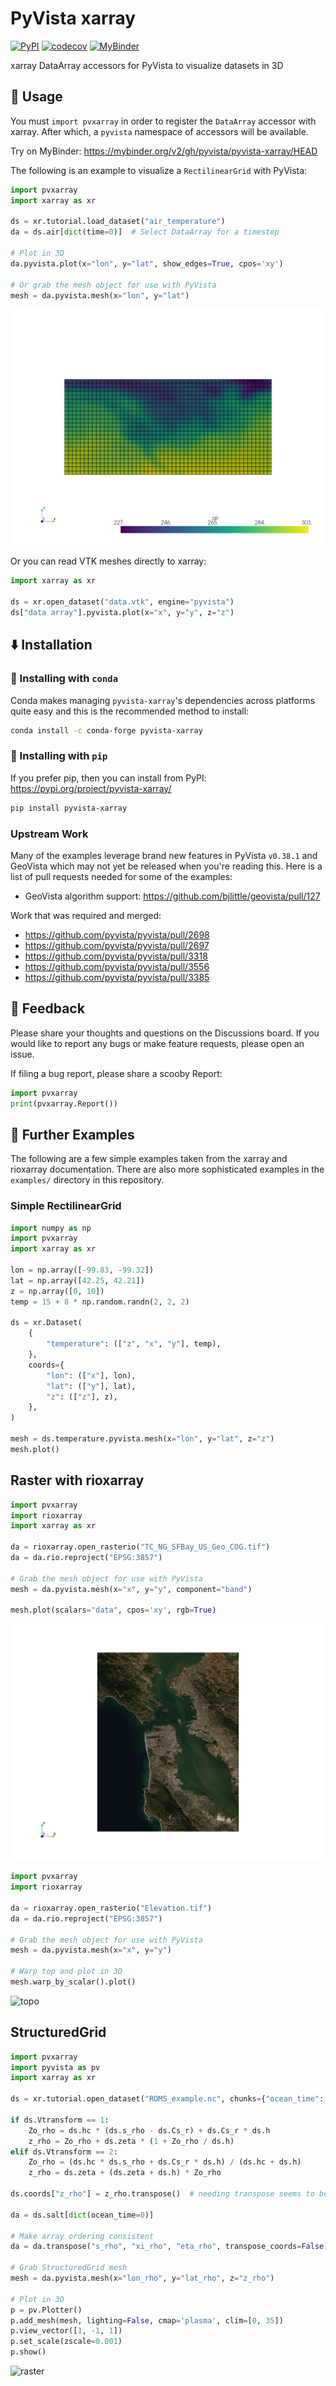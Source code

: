# PyVista xarray

[![PyPI](https://img.shields.io/pypi/v/pyvista-xarray.svg?logo=python&logoColor=white)](https://pypi.org/project/pyvista-xarray/)
[![codecov](https://codecov.io/gh/pyvista/pyvista-xarray/branch/main/graph/badge.svg?token=4BSDVV0WOG)](https://codecov.io/gh/pyvista/pyvista-xarray)
[![MyBinder](https://mybinder.org/badge_logo.svg)](https://mybinder.org/v2/gh/pyvista/pyvista-xarray/HEAD)

xarray DataArray accessors for PyVista to visualize datasets in 3D


## 🚀 Usage

You must `import pvxarray` in order to register the `DataArray` accessor with
xarray. After which, a `pyvista` namespace of accessors will be available.

Try on MyBinder: https://mybinder.org/v2/gh/pyvista/pyvista-xarray/HEAD

The following is an example to visualize a `RectilinearGrid` with PyVista:

```py
import pvxarray
import xarray as xr

ds = xr.tutorial.load_dataset("air_temperature")
da = ds.air[dict(time=0)]  # Select DataArray for a timestep

# Plot in 3D
da.pyvista.plot(x="lon", y="lat", show_edges=True, cpos='xy')

# Or grab the mesh object for use with PyVista
mesh = da.pyvista.mesh(x="lon", y="lat")
```

<!-- notebook=0, off_screen=1, screenshot='imgs/air_temperature.png' -->
![air_temperature](https://raw.githubusercontent.com/pyvista/pyvista-xarray/main/imgs/air_temperature.png)


Or you can read VTK meshes directly to xarray:

```py
import xarray as xr

ds = xr.open_dataset("data.vtk", engine="pyvista")
ds["data array"].pyvista.plot(x="x", y="y", z="z")
```

## ⬇️ Installation

### 🐍 Installing with `conda`

Conda makes managing `pyvista-xarray`'s dependencies across platforms quite
easy and this is the recommended method to install:

```bash
conda install -c conda-forge pyvista-xarray
```

### 🎡 Installing with `pip`

If you prefer pip, then you can install from PyPI: https://pypi.org/project/pyvista-xarray/

```bash
pip install pyvista-xarray
```

### Upstream Work

Many of the examples leverage brand new features in PyVista `v0.38.1` and
GeoVista which may not yet be released when you're reading this. Here is a list
of pull requests needed for some of the examples:

- GeoVista algorithm support: https://github.com/bjlittle/geovista/pull/127

Work that was required and merged:

- https://github.com/pyvista/pyvista/pull/2698
- https://github.com/pyvista/pyvista/pull/2697
- https://github.com/pyvista/pyvista/pull/3318
- https://github.com/pyvista/pyvista/pull/3556
- https://github.com/pyvista/pyvista/pull/3385

## 💭 Feedback
Please share your thoughts and questions on the Discussions board. If you would
like to report any bugs or make feature requests, please open an issue.

If filing a bug report, please share a scooby Report:

```py
import pvxarray
print(pvxarray.Report())
```


## 🏏 Further Examples

The following are a few simple examples taken from the xarray and
rioxarray documentation. There are also more sophisticated examples
in the `examples/` directory in this repository.

### Simple RectilinearGrid

```py
import numpy as np
import pvxarray
import xarray as xr

lon = np.array([-99.83, -99.32])
lat = np.array([42.25, 42.21])
z = np.array([0, 10])
temp = 15 + 8 * np.random.randn(2, 2, 2)

ds = xr.Dataset(
    {
        "temperature": (["z", "x", "y"], temp),
    },
    coords={
        "lon": (["x"], lon),
        "lat": (["y"], lat),
        "z": (["z"], z),
    },
)

mesh = ds.temperature.pyvista.mesh(x="lon", y="lat", z="z")
mesh.plot()
```


## Raster with rioxarray

```py
import pvxarray
import rioxarray
import xarray as xr

da = rioxarray.open_rasterio("TC_NG_SFBay_US_Geo_COG.tif")
da = da.rio.reproject("EPSG:3857")

# Grab the mesh object for use with PyVista
mesh = da.pyvista.mesh(x="x", y="y", component="band")

mesh.plot(scalars="data", cpos='xy', rgb=True)
```

<!-- notebook=0, off_screen=1, screenshot='imgs/raster.png' -->
![raster](https://raw.githubusercontent.com/pyvista/pyvista-xarray/main/imgs/raster.png)

```py
import pvxarray
import rioxarray

da = rioxarray.open_rasterio("Elevation.tif")
da = da.rio.reproject("EPSG:3857")

# Grab the mesh object for use with PyVista
mesh = da.pyvista.mesh(x="x", y="y")

# Warp top and plot in 3D
mesh.warp_by_scalar().plot()
```

<!-- notebook=0, off_screen=1, screenshot='imgs/topo.png' -->
![topo](https://raw.githubusercontent.com/pyvista/pyvista-xarray/main/imgs/topo.png)


## StructuredGrid

```py
import pvxarray
import pyvista as pv
import xarray as xr

ds = xr.tutorial.open_dataset("ROMS_example.nc", chunks={"ocean_time": 1})

if ds.Vtransform == 1:
    Zo_rho = ds.hc * (ds.s_rho - ds.Cs_r) + ds.Cs_r * ds.h
    z_rho = Zo_rho + ds.zeta * (1 + Zo_rho / ds.h)
elif ds.Vtransform == 2:
    Zo_rho = (ds.hc * ds.s_rho + ds.Cs_r * ds.h) / (ds.hc + ds.h)
    z_rho = ds.zeta + (ds.zeta + ds.h) * Zo_rho

ds.coords["z_rho"] = z_rho.transpose()  # needing transpose seems to be an xarray bug

da = ds.salt[dict(ocean_time=0)]

# Make array ordering consistent
da = da.transpose("s_rho", "xi_rho", "eta_rho", transpose_coords=False)

# Grab StructuredGrid mesh
mesh = da.pyvista.mesh(x="lon_rho", y="lat_rho", z="z_rho")

# Plot in 3D
p = pv.Plotter()
p.add_mesh(mesh, lighting=False, cmap='plasma', clim=[0, 35])
p.view_vector([1, -1, 1])
p.set_scale(zscale=0.001)
p.show()
```

![raster](https://raw.githubusercontent.com/pyvista/pyvista-xarray/main/imgs/structured.png)
